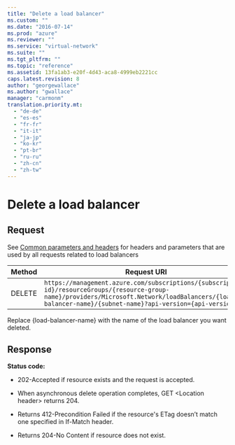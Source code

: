 ```yaml
---
title: "Delete a load balancer"
ms.custom: ""
ms.date: "2016-07-14"
ms.prod: "azure"
ms.reviewer: ""
ms.service: "virtual-network"
ms.suite: ""
ms.tgt_pltfrm: ""
ms.topic: "reference"
ms.assetid: 13fa1ab3-e20f-4d43-aca8-4999eb2221cc
caps.latest.revision: 8
author: "georgewallace"
ms.author: "gwallace"
manager: "carmonm"
translation.priority.mt: 
  - "de-de"
  - "es-es"
  - "fr-fr"
  - "it-it"
  - "ja-jp"
  - "ko-kr"
  - "pt-br"
  - "ru-ru"
  - "zh-cn"
  - "zh-tw"
---
```

# Delete a load balancer
## Request  
 See [Common parameters and headers](../loadbalancers/load-balancers-rest.md#bk_common) for headers and parameters that are used by all requests related to load balancers  
  
|Method|Request URI|  
|------------|-----------------|  
|DELETE|`https://management.azure.com/subscriptions/{subscription-id}/resourceGroups/{resource-group-name}/providers/Microsoft.Network/loadBalancers/{load-balancer-name}/{subnet-name}?api-version={api-version}`|  
  
 Replace {load-balancer-name} with the name of the load balancer you want deleted.  
  
## Response  
 **Status code:**  
  
-   202-Accepted if resource exists and the request is accepted.  
  
-   When asynchronous delete operation completes, GET \<Location header> returns 204.  
  
-   Returns 412-Precondition Failed if the resource's ETag doesn’t match one specified in If-Match header.  
  
-   Returns 204-No Content if resource does not exist.